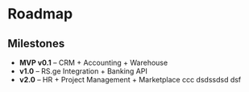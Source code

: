 # Roadmap

## Milestones
- **MVP v0.1** – CRM + Accounting + Warehouse
- **v1.0** – RS.ge Integration + Banking API
- **v2.0** – HR + Project Management + Marketplace
ccc
dsdssdsd dsf